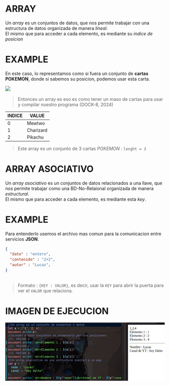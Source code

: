# ARRAY
Un *array* es un conjuntos de datos, que nos permite trabajar con una estructura de datos 
organizada de manera *lineal*.  
El mismo que para acceder a cada elemento, es mediante su *indice de posicion*
# EXAMPLE
En este caso, lo representamos como si fuera un conjunto de **cartas POKEMON**, donde si sabemos su posicion, podemos usar esta carta.

<img src = "img/arrayImage.png">

> Entonces un array es eso es como tener un maso de cartas para usar y compilar nuestro programa
> (DOCK-8, 2024) 

|INDICE|VALUE|
|------|-----|
|0|Mewtwo|
|1|Charizard|
|2|Pikachu|

> Este array es un conjunto de 3 cartas *POKEMON* : `lenght = 3`

# ARRAY ASOCIATIVO
Un *array asociativo* es un conjuntos de datos relacionados a una llave, que nos permite trabajar como una BD-No-Relaional 
organizada de manera *estructural*.  
El mismo que para acceder a cada elemento, es mediante esta *key*.
# EXAMPLE
Para entenderlo usemos el archivo mas comun para la comunicacion entre servicios **JSON**.

```json
{
  "dato" : "entero",
  "contenido" : "2+2",
  "autor" : "Lucas",
}
  
```
> Formato : `{KEY : VALOR}`, es decir, usar la `KEY` para abrir la puerta para ver el `VALOR` que relaciona.

# IMAGEN DE EJECUCION

<img src = "img/A.png">

